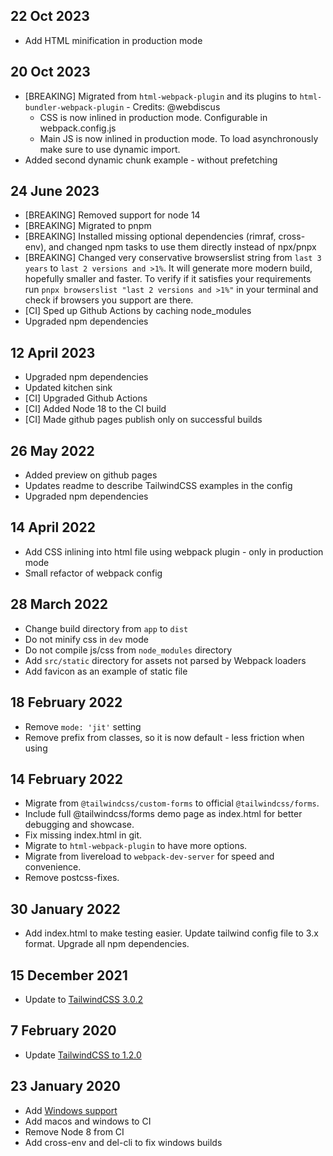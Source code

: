 ## 22 Oct 2023
* Add HTML minification in production mode

## 20 Oct 2023
* [BREAKING] Migrated from `html-webpack-plugin` and its plugins to `html-bundler-webpack-plugin` - Credits: @webdiscus
    * CSS is now inlined in production mode. Configurable in webpack.config.js
    * Main JS is now inlined in production mode. To load asynchronously make sure to use dynamic import.
* Added second dynamic chunk example - without prefetching

## 24 June 2023
* [BREAKING] Removed support for node 14
* [BREAKING] Migrated to pnpm
* [BREAKING] Installed missing optional dependencies (rimraf, cross-env), and changed npm tasks to use them directly instead of npx/pnpx
* [BREAKING] Changed very conservative browserslist string from `last 3 years` to `last 2 versions and >1%`. It will generate more modern build, hopefully smaller and faster. To verify if it satisfies your requirements run `pnpx browserslist "last 2 versions and >1%"` in your terminal and check if browsers you support are there.
* [CI] Sped up Github Actions by caching node_modules
* Upgraded npm dependencies

## 12 April 2023
* Upgraded npm dependencies
* Updated kitchen sink
* [CI] Upgraded Github Actions
* [CI] Added Node 18 to the CI build
* [CI] Made github pages publish only on successful builds

## 26 May 2022
* Added preview on github pages
* Updates readme to describe TailwindCSS examples in the config
* Upgraded npm dependencies

## 14 April 2022
* Add CSS inlining into html file using webpack plugin - only in production mode
* Small refactor of webpack config

## 28 March 2022
* Change build directory from `app` to `dist`
* Do not minify css in `dev` mode
* Do not compile js/css from `node_modules` directory
* Add `src/static` directory for assets not parsed by Webpack loaders
* Add favicon as an example of static file

## 18 February 2022
* Remove `mode: 'jit'` setting
* Remove prefix from classes, so it is now default - less friction when using

## 14 February 2022
* Migrate from `@tailwindcss/custom-forms` to official `@tailwindcss/forms`.
* Include full @tailwindcss/forms demo page as index.html for better debugging and showcase.
* Fix missing index.html in git.
* Migrate to `html-webpack-plugin` to have more options.
* Migrate from livereload to `webpack-dev-server` for speed and convenience.
* Remove postcss-fixes.

## 30 January 2022
* Add index.html to make testing easier. Update tailwind config file to 3.x format. Upgrade all npm dependencies.

## 15 December 2021
* Update to [TailwindCSS 3.0.2](https://github.com/tailwindcss/tailwindcss/releases/tag/v3.0.0)

## 7 February 2020
* Update [TailwindCSS to 1.2.0](https://github.com/tailwindcss/tailwindcss/releases/tag/v1.2.0)

## 23 January 2020
* Add [Windows support](https://github.com/pavelloz/webpack-tailwindcss-purgecss/commit/83391b03abeb64e9e1c9e4ccc8bf118fe84c788d)
* Add macos and windows to CI
* Remove Node 8 from CI
* Add cross-env and del-cli to fix windows builds
